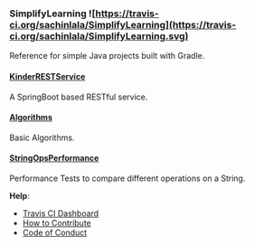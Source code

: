 ### SimplifyLearning ![https://travis-ci.org/sachinlala/SimplifyLearning](https://travis-ci.org/sachinlala/SimplifyLearning.svg) 
Reference for simple Java projects built with Gradle.

#### [KinderRESTService](KinderRESTService)
A SpringBoot based RESTful service.

#### [Algorithms](Algorithms)
Basic Algorithms.

#### [StringOpsPerformance](StringOpsPerformance)
Performance Tests to compare different operations on a String.

**Help**:
* [Travis CI Dashboard](https://travis-ci.org/sachinlala/SimplifyLearning)
* [How to Contribute](CONTRIBUTING.md)
* [Code of Conduct](https://www.contributor-covenant.org/version/1/4/code-of-conduct/)
